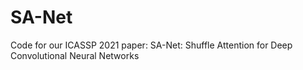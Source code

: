 # SA-Net
Code for our ICASSP 2021 paper: SA-Net: Shuffle Attention for Deep Convolutional Neural Networks
